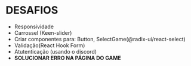 # DESAFIOS 

- Responsividade
- Carrossel (Keen-slider)
- Criar componentes para: Button, SelectGame(@radix-ui/react-select)
- Validação(React Hook Form)
- Atutenticação (usando o discord)
- __SOLUCIONAR ERRO NA PÁGINA DO GAME__